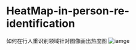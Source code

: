 # HeatMap-in-person-re-identification
如何在行人重识别领域针对图像画出热度图
![iamge](https://github.com/SWEDEN1003/HeatMap-in-person-re-identification/CAM.jpg)
